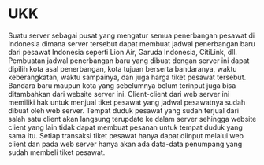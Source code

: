 # UKK
Suatu server sebagai pusat yang mengatur semua penerbangan pesawat di Indonesia dimana server tersebut dapat membuat jadwal penerbangan baru dari pesawat Indonesia seperti Lion Air, Garuda Indonesia, CitiLink, dll. Pembuatan jadwal penerbangan baru yang dibuat dengan server ini dapat dipilih kota asal penerbangan, kota tujuan berserta bandaranya, waktu keberangkatan, waktu sampainya, dan juga harga tiket pesawat tersebut. Bandara baru maupun kota yang sebelumnya belum terinput juga bisa ditambahkan dari website server ini. Client-client dari web server ini memiliki hak untuk menjual tiket pesawat yang jadwal pesawatnya sudah dibuat oleh web server. Tempat duduk pesawat yang sudah terjual dari salah satu client akan langsung terupdate ke dalam server sehingga website client yang lain tidak dapat membuat pesanan untuk tempat duduk yang sama itu. Setiap transaksi tiket pesawat hanya dapat diinput melalui web client dan pada web server hanya akan ada data-data penumpang yang sudah membeli tiket pesawat.
